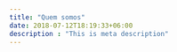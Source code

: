 ```yaml
---
title: "Quem somos"
date: 2018-07-12T18:19:33+06:00
description : "This is meta description"
---
```


